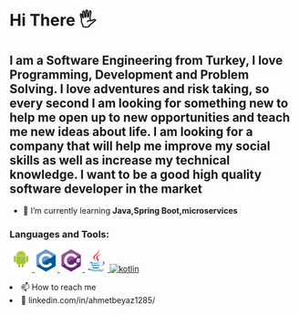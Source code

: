 # Hi There :raised_hand_with_fingers_splayed: 

## I am a Software Engineering  from Turkey, I love Programming, Development and Problem Solving. I love adventures and risk taking, so every second I am looking for something new to help me open up to new opportunities and teach me new ideas about life. I am looking for a company that will help me improve my social skills as well as increase my technical knowledge. I want to be a good high quality software developer in the market



- 🌱 I’m currently learning **Java,Spring Boot,microservices**

<h3 align="left">Languages and Tools:</h3>
<p align="left"> <a href="https://developer.android.com" target="_blank"> <img src="https://raw.githubusercontent.com/devicons/devicon/master/icons/android/android-original-wordmark.svg" alt="android" width="40" height="40"/> </a> <a href="https://www.cprogramming.com/" target="_blank"> <img src="https://raw.githubusercontent.com/devicons/devicon/master/icons/c/c-original.svg" alt="c" width="40" height="40"/> </a> <a href="https://www.w3schools.com/cs/" target="_blank"> <img src="https://raw.githubusercontent.com/devicons/devicon/master/icons/csharp/csharp-original.svg" alt="csharp" width="40" height="40"/> </a> <a href="https://www.java.com" target="_blank"> <img src="https://raw.githubusercontent.com/devicons/devicon/master/icons/java/java-original.svg" alt="java" width="40" height="40"/> </a> <a href="https://kotlinlang.org" target="_blank"> <img src="https://www.vectorlogo.zone/logos/kotlinlang/kotlinlang-icon.svg" alt="kotlin" width="40" height="40"/> </a> </p


  - 📫 How to reach me  
  - 🔗 linkedin.com/in/ahmetbeyaz1285/
 
